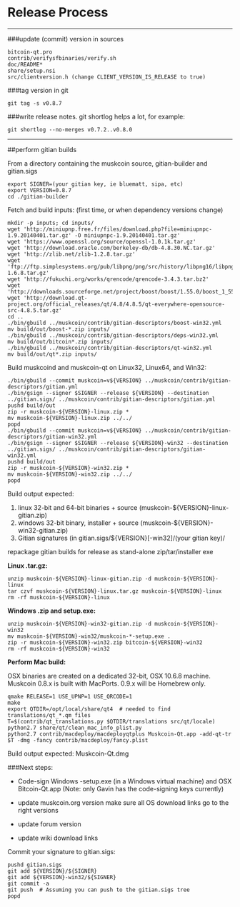 Release Process
====================

* * *

###update (commit) version in sources


	bitcoin-qt.pro
	contrib/verifysfbinaries/verify.sh
	doc/README*
	share/setup.nsi
	src/clientversion.h (change CLIENT_VERSION_IS_RELEASE to true)

###tag version in git

	git tag -s v0.8.7

###write release notes. git shortlog helps a lot, for example:

	git shortlog --no-merges v0.7.2..v0.8.0

* * *

##perform gitian builds

 From a directory containing the muskcoin source, gitian-builder and gitian.sigs
  
	export SIGNER=(your gitian key, ie bluematt, sipa, etc)
	export VERSION=0.8.7
	cd ./gitian-builder

 Fetch and build inputs: (first time, or when dependency versions change)

	mkdir -p inputs; cd inputs/
	wget 'http://miniupnp.free.fr/files/download.php?file=miniupnpc-1.9.20140401.tar.gz' -O miniupnpc-1.9.20140401.tar.gz'
	wget 'https://www.openssl.org/source/openssl-1.0.1k.tar.gz'
	wget 'http://download.oracle.com/berkeley-db/db-4.8.30.NC.tar.gz'
	wget 'http://zlib.net/zlib-1.2.8.tar.gz'
	wget 'ftp://ftp.simplesystems.org/pub/libpng/png/src/history/libpng16/libpng-1.6.8.tar.gz'
	wget 'http://fukuchi.org/works/qrencode/qrencode-3.4.3.tar.bz2'
	wget 'http://downloads.sourceforge.net/project/boost/boost/1.55.0/boost_1_55_0.tar.bz2'
	wget 'http://download.qt-project.org/official_releases/qt/4.8/4.8.5/qt-everywhere-opensource-src-4.8.5.tar.gz'
	cd ..
	./bin/gbuild ../muskcoin/contrib/gitian-descriptors/boost-win32.yml
	mv build/out/boost-*.zip inputs/
	./bin/gbuild ../muskcoin/contrib/gitian-descriptors/deps-win32.yml
	mv build/out/bitcoin*.zip inputs/
	./bin/gbuild ../muskcoin/contrib/gitian-descriptors/qt-win32.yml
	mv build/out/qt*.zip inputs/

 Build muskcoind and muskcoin-qt on Linux32, Linux64, and Win32:
  
	./bin/gbuild --commit muskcoin=v${VERSION} ../muskcoin/contrib/gitian-descriptors/gitian.yml
	./bin/gsign --signer $SIGNER --release ${VERSION} --destination ../gitian.sigs/ ../muskcoin/contrib/gitian-descriptors/gitian.yml
	pushd build/out
	zip -r muskcoin-${VERSION}-linux.zip *
	mv muskcoin-${VERSION}-linux.zip ../../
	popd
	./bin/gbuild --commit muskcoin=v${VERSION} ../muskcoin/contrib/gitian-descriptors/gitian-win32.yml
	./bin/gsign --signer $SIGNER --release ${VERSION}-win32 --destination ../gitian.sigs/ ../muskcoin/contrib/gitian-descriptors/gitian-win32.yml
	pushd build/out
	zip -r muskcoin-${VERSION}-win32.zip *
	mv muskcoin-${VERSION}-win32.zip ../../
	popd

  Build output expected:

  1. linux 32-bit and 64-bit binaries + source (muskcoin-${VERSION}-linux-gitian.zip)
  2. windows 32-bit binary, installer + source (muskcoin-${VERSION}-win32-gitian.zip)
  3. Gitian signatures (in gitian.sigs/${VERSION}[-win32]/(your gitian key)/

repackage gitian builds for release as stand-alone zip/tar/installer exe

**Linux .tar.gz:**

	unzip muskcoin-${VERSION}-linux-gitian.zip -d muskcoin-${VERSION}-linux
	tar czvf muskcoin-${VERSION}-linux.tar.gz muskcoin-${VERSION}-linux
	rm -rf muskcoin-${VERSION}-linux

**Windows .zip and setup.exe:**

	unzip muskcoin-${VERSION}-win32-gitian.zip -d muskcoin-${VERSION}-win32
	mv muskcoin-${VERSION}-win32/muskcoin-*-setup.exe .
	zip -r muskcoin-${VERSION}-win32.zip bitcoin-${VERSION}-win32
	rm -rf muskcoin-${VERSION}-win32

**Perform Mac build:**

  OSX binaries are created on a dedicated 32-bit, OSX 10.6.8 machine.
  Muskcoin 0.8.x is built with MacPorts.  0.9.x will be Homebrew only.

	qmake RELEASE=1 USE_UPNP=1 USE_QRCODE=1
	make
	export QTDIR=/opt/local/share/qt4  # needed to find translations/qt_*.qm files
	T=$(contrib/qt_translations.py $QTDIR/translations src/qt/locale)
	python2.7 share/qt/clean_mac_info_plist.py
	python2.7 contrib/macdeploy/macdeployqtplus Muskcoin-Qt.app -add-qt-tr $T -dmg -fancy contrib/macdeploy/fancy.plist

 Build output expected: Muskcoin-Qt.dmg

###Next steps:

* Code-sign Windows -setup.exe (in a Windows virtual machine) and
  OSX Bitcoin-Qt.app (Note: only Gavin has the code-signing keys currently)

* update muskcoin.org version
  make sure all OS download links go to the right versions

* update forum version

* update wiki download links

Commit your signature to gitian.sigs:

	pushd gitian.sigs
	git add ${VERSION}/${SIGNER}
	git add ${VERSION}-win32/${SIGNER}
	git commit -a
	git push  # Assuming you can push to the gitian.sigs tree
	popd

